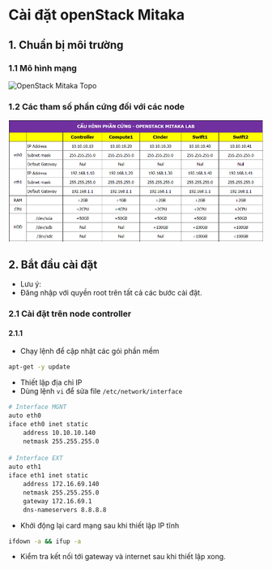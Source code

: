 # Cài đặt openStack Mitaka

## 1. Chuẩn bị môi trường
### 1.1 Mô hình mạng

![OpenStack Mitaka Topo](/DOCS-OPS-Mitaka/images/Mitaka-topo.png)

### 1.2 Các tham số phần cứng đối với các node
![OpenStack Mitaka Topo](/DOCS-OPS-Mitaka/images/Mitaka-ip-hardware.png)


 
## 2. Bắt đầu cài đặt
- Lưu ý:
 - Đăng nhập với quyền root trên tất cả các bước cài đặt.
 
### 2.1 Cài đặt trên node controller
#### 2.1.1

- Chạy lệnh để cập nhật các gói phần mềm
```sh
apt-get -y update
```

- Thiết lập địa chỉ IP
 - Dùng lệnh `vi` để sửa file `/etc/network/interface`

 ```sh
 # Interface MGNT
 auto eth0
 iface eth0 inet static
 	 address 10.10.10.140
	 netmask 255.255.255.0

 # Interface EXT
 auto eth1
 iface eth1 inet static
	 address 172.16.69.140
	 netmask 255.255.255.0
	 gateway 172.16.69.1
	 dns-nameservers 8.8.8.8
 ```

 - Khởi động lại card mạng sau khi thiết lập IP tĩnh
 ```sh
 ifdown -a && ifup -a
 ```
 - Kiểm tra kết nối tới gateway và internet sau khi thiết lập xong.
 ```sh
 ```

